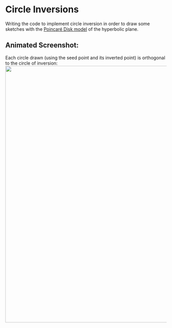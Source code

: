 # Circle Inversions
Writing the code to implement circle inversion in order to draw some sketches with the [Poincar&eacute; Disk model](https://en.wikipedia.org/wiki/Poincar%C3%A9_disk_model) of the hyperbolic plane.

## Animated Screenshot:
<!-- <img src="http://media.giphy.com/media/fdPqydNouhynz4PWrZ/giphy.gif" width="800px"> -->

Each circle drawn (using the seed point and its inverted point) is orthogonal to the circle of inversion:
<img src="http://media.giphy.com/media/24FRXnLI8y8jHFKVAO/giphy.gif" width="800px">

